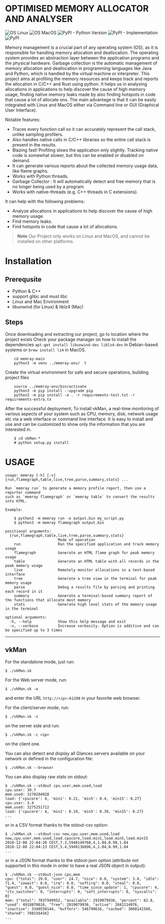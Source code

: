 # OPTIMISED MEMORY ALLOCATOR AND ANALYSER

![OS Linux](https://img.shields.io/badge/OS-Linux-blue)
![OS MacOS](https://img.shields.io/badge/OS-MacOs-blue)
![PyPI - Python Version](https://img.shields.io/pypi/pyversions/memray)
![PyPI - Implementation](https://img.shields.io/pypi/implementation/memray)
![PyPI](https://img.shields.io/pypi/v/memray)

Memory management is a crucial part of any operating system (OS), as it is responsible for handling memory allocation and deallocation. The operating system provides an abstraction layer between the application programs and the physical hardware. Garbage collection is the automatic management of memory allocation and deallocation in programming languages like Java and Python, which is handled by the virtual machine or interpreter. This project aims at profiling the memory resources and keeps track and reports the allocation in C/C++ and Rust using python. It helps us in analysing allocations in applications to help discover the cause of high memory usage, finding native memory leaks made by also finding hotspots in code that cause a lot of allocate ons. The main advantage is that it can be easily integrated with Linux and MacOS either via Command line or GUI (Graphical User Interface).

Notable features:
- Traces every function call so it can accurately represent the call stack, unlike sampling profilers.
- Also handles native calls in C/C++ libraries so the entire call stack is present in the results.
- Blazing fast! Profiling slows the application only slightly. Tracking native code is somewhat slower,
  but this can be enabled or disabled on demand.
- It can generate various reports about the collected memory usage data, like flame graphs.
- Works with Python threads.
- Garbage Collector : It will automatically detect and free memory that is no longer being used by a program. 
- Works with native-threads (e.g. C++ threads in C extensions).

It can help with the following problems:
- Analyze allocations in applications to help discover the cause of high memory usage.
- Find memory leaks.
- Find hotspots in code that cause a lot of allocations.

> **Note**
> Our Project only works on Linux and MacOS, and cannot be installed on other platforms.

# Installation

## Prerequsite
- Python & C++
- support glibc and must libc
- Linux and Mac Environment
- libunwind (for Linux) & liblz4 (Mac)

## Steps

Once downloading and extracting our project, go to location where the project exists
Check your package manager on how to install the dependencies
`apt-get install libunwind-dev liblz4-dev` in Debian-based systems
or `brew install lz4` in MacOS.

```shell
    cd memray-main
    python3 -m venv ../memray-env/  t
```

Create the virtual environment for safe and secure operations, building project files

```shell
    source ../memray-env/bin/activate
    python3 -m pip install --upgrade pip
    python3 -m pip install -e . -r requirements-test.txt -r requirements-extra.tx
```

After the successful deployment, To install vkMan, a real-time monitoring of various aspects of your system such as CPU, memory, disk, network usage etc via a web interface or command line interface. It is easy to install and use and can be customized to show only the information that you are interested in.

```shell
    $ cd vkMan-*
    # python setup.py install
```

# USAGE

```
usage: memray [-h] [-v] {run,flamegraph,table,live,tree,parse,summary,stats} ...

Run `memray run` to generate a memory profile report, then use a reporter command
such as `memray flamegraph` or `memray table` to convert the results into HTML.

Example:

    $ python3 -m memray run -o output.bin my_script.py
    $ python3 -m memray flamegraph output.bin

positional arguments:
  {run,flamegraph,table,live,tree,parse,summary,stats}
                        Mode of operation
    run                 Run the specified application and track memory usage
    flamegraph          Generate an HTML flame graph for peak memory usage
    table               Generate an HTML table with all records in the peak memory usage
    live                Remotely monitor allocations in a text-based interface
    tree                Generate a tree view in the terminal for peak memory usage
    parse               Debug a results file by parsing and printing each record in it
    summary             Generate a terminal-based summary report of the functions that allocate most memory
    stats               Generate high level stats of the memory usage in the terminal

optional arguments:
  -h, --help            Show this help message and exit
  -v, --verbose         Increase verbosity. Option is additive and can be specified up to 3 times

```

<hr>

## vkMan

For the standalone mode, just run:

``` console
$ ./vkMan.sk
```

For the Web server mode, run:

``` console
$ ./vkMan.sk -w
```

and enter the URL `http://<ip>:61208` in your favorite web browser.

For the client/server mode, run:

``` console
$ ./vkMan.sk -s
```

on the server side and run:

``` console
$ ./vkMan.sk -c <ip>
```

on the client one.

You can also detect and display all Glances servers available on your
network or defined in the configuration file:

``` console
$ ./vkMan.sk --browser
```

You can also display raw stats on stdout:

``` console
$ ./vkMan.sk --stdout cpu.user,mem.used,load
cpu.user: 30.7
mem.used: 3278204928
load: {'cpucore': 4, 'min1': 0.21, 'min5': 0.4, 'min15': 0.27}
cpu.user: 3.4
mem.used: 3275251712
load: {'cpucore': 4, 'min1': 0.19, 'min5': 0.39, 'min15': 0.27}
...
```

or in a CSV format thanks to the stdout-csv option:

``` console
$ ./vkMan.sk --stdout-csv now,cpu.user,mem.used,load
now,cpu.user,mem.used,load.cpucore,load.min1,load.min5,load.min15
2018-12-08 22:04:20 CEST,7.3,5948149760,4,1.04,0.99,1.04
2018-12-08 22:04:23 CEST,5.4,5949136896,4,1.04,0.99,1.04
...
```

or in a JSON format thanks to the stdout-json option (attribute not
supported in this mode in order to have a real JSON object in output):

``` console
$ ./vkMan.sk --stdout-json cpu,mem
cpu: {"total": 29.0, "user": 24.7, "nice": 0.0, "system": 3.8, "idle": 71.4, "iowait": 0.0, "irq": 0.0, "softirq": 0.0, "steal": 0.0, "guest": 0.0, "guest_nice": 0.0, "time_since_update": 1, "cpucore": 4, "ctx_switches": 0, "interrupts": 0, "soft_interrupts": 0, "syscalls": 0}
mem: {"total": 7837949952, "available": 2919079936, "percent": 62.8, "used": 4918870016, "free": 2919079936, "active": 2841214976, "inactive": 3340550144, "buffers": 546799616, "cached": 3068141568, "shared": 788156416}
...
```
